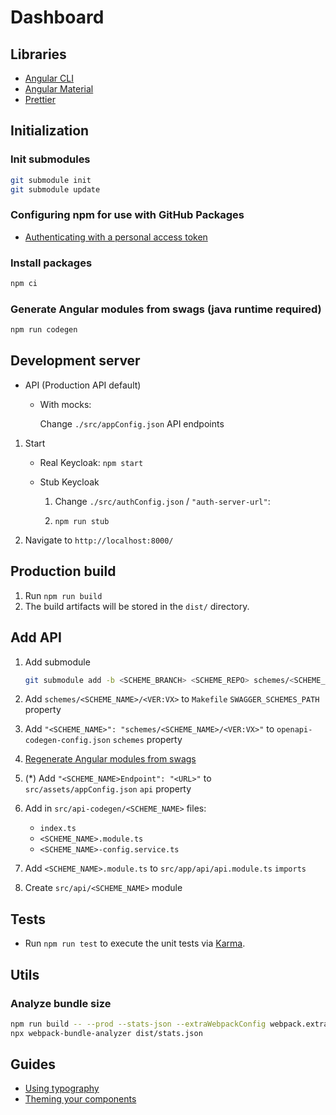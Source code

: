 # Dashboard

## Libraries

-   [Angular CLI](https://github.com/angular/angular-cli)
-   [Angular Material](https://material.angular.io/)
-   [Prettier](https://prettier.io/)

## Initialization

### Init submodules

```sh
git submodule init
git submodule update
```

### Configuring npm for use with GitHub Packages

-   [Authenticating with a personal access token](https://docs.github.com/en/packages/guides/configuring-npm-for-use-with-github-packages#authenticating-with-a-personal-access-token)

### Install packages

```sh
npm ci
```

### Generate Angular modules from swags (java runtime required)

```sh
npm run codegen
```

## Development server

-   API (Production API default)

    -   With mocks:

        Change `./src/appConfig.json` API endpoints

1. Start

    - Real Keycloak: `npm start`

    - Stub Keycloak

        1. Change `./src/authConfig.json` / `"auth-server-url"`:

        1. `npm run stub`

1. Navigate to `http://localhost:8000/`

## Production build

1. Run `npm run build`
1. The build artifacts will be stored in the `dist/` directory.

## Add API

1.  Add submodule

    ```sh
    git submodule add -b <SCHEME_BRANCH> <SCHEME_REPO> schemes/<SCHEME_NAME>/<VER:VX>
    ```

1.  Add `schemes/<SCHEME_NAME>/<VER:VX>` to `Makefile` `SWAGGER_SCHEMES_PATH` property
1.  Add `"<SCHEME_NAME>": "schemes/<SCHEME_NAME>/<VER:VX>"` to `openapi-codegen-config.json` `schemes` property
1.  [Regenerate Angular modules from swags](#Generate-Angular-modules-from-swags)
1.  (\*) Add `"<SCHEME_NAME>Endpoint": "<URL>"` to `src/assets/appConfig.json` `api` property
1.  Add in `src/api-codegen/<SCHEME_NAME>` files:
    -   `index.ts`
    -   `<SCHEME_NAME>.module.ts`
    -   `<SCHEME_NAME>-config.service.ts`
1.  Add `<SCHEME_NAME>.module.ts` to `src/app/api/api.module.ts` `imports`
1.  Create `src/api/<SCHEME_NAME>` module

## Tests

-   Run `npm run test` to execute the unit tests via [Karma](https://karma-runner.github.io).

## Utils

### Analyze bundle size

```sh
npm run build -- --prod --stats-json --extraWebpackConfig webpack.extra.js
npx webpack-bundle-analyzer dist/stats.json
```

## Guides

-   [Using typography](https://material.angular.io/guide/typography)
-   [Theming your components](https://material.angular.io/guide/theming-your-components)
